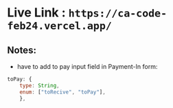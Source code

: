 # Live Link : `https://ca-code-feb24.vercel.app/`

## Notes:

- have to add to pay input field in Payment-In form:

```javascript
toPay: {
    type: String,
    enum: ["toRecive", "toPay"],
    },
```
